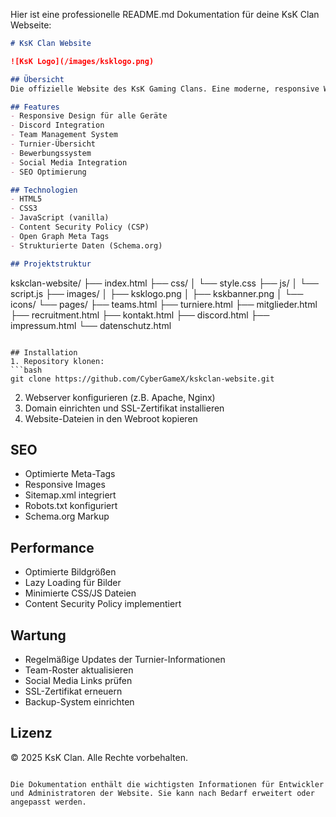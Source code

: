 Hier ist eine professionelle README.md Dokumentation für deine KsK Clan Webseite:

```markdown
# KsK Clan Website

![KsK Logo](/images/ksklogo.png)

## Übersicht
Die offizielle Website des KsK Gaming Clans. Eine moderne, responsive Website für unsere Gaming-Community mit Fokus auf Call of Duty und eSports.

## Features
- Responsive Design für alle Geräte
- Discord Integration
- Team Management System
- Turnier-Übersicht
- Bewerbungssystem
- Social Media Integration
- SEO Optimierung

## Technologien
- HTML5
- CSS3 
- JavaScript (vanilla)
- Content Security Policy (CSP)
- Open Graph Meta Tags
- Strukturierte Daten (Schema.org)

## Projektstruktur
```
kskclan-website/
├── index.html
├── css/
│   └── style.css
├── js/
│   └── script.js 
├── images/
│   ├── ksklogo.png
│   ├── kskbanner.png
│   └── icons/
└── pages/
    ├── teams.html
    ├── turniere.html
    ├── mitglieder.html
    ├── recruitment.html
    ├── kontakt.html
    ├── discord.html
    ├── impressum.html
    └── datenschutz.html
```

## Installation
1. Repository klonen:
```bash
git clone https://github.com/CyberGameX/kskclan-website.git
```
2. Webserver konfigurieren (z.B. Apache, Nginx)
3. Domain einrichten und SSL-Zertifikat installieren
4. Website-Dateien in den Webroot kopieren

## SEO
- Optimierte Meta-Tags
- Responsive Images
- Sitemap.xml integriert
- Robots.txt konfiguriert
- Schema.org Markup

## Performance
- Optimierte Bildgrößen
- Lazy Loading für Bilder
- Minimierte CSS/JS Dateien
- Content Security Policy implementiert

## Wartung
- Regelmäßige Updates der Turnier-Informationen
- Team-Roster aktualisieren
- Social Media Links prüfen
- SSL-Zertifikat erneuern
- Backup-System einrichten

## Lizenz
© 2025 KsK Clan. Alle Rechte vorbehalten.


```

Die Dokumentation enthält die wichtigsten Informationen für Entwickler und Administratoren der Website. Sie kann nach Bedarf erweitert oder angepasst werden.
